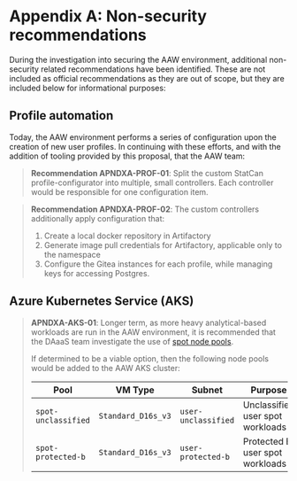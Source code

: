 # Appendix A: Non-security recommendations

During the investigation into securing the AAW environment, additional
non-security related recommendations have been identified. These
are not included as official recommendations as they are out of scope,
but they are included below for informational purposes:

## Profile automation

Today, the AAW environment performs a series of configuration upon
the creation of new user profiles. In continuing with these efforts,
and with the addition of tooling provided by this proposal,
that the AAW team:

> **Recommendation APNDXA-PROF-01**: Split the custom StatCan
> profile-configurator into multiple, small controllers. Each
> controller would be responsible for one configuration item.

> **Recommendation APNDXA-PROF-02**: The custom controllers
> additionally apply configuration that:
>
> 1. Create a local docker repository in Artifactory
> 2. Generate image pull credentials for Artifactory,
>    applicable only to the namespace
> 3. Configure the Gitea instances for each profile, while managing
>    keys for accessing Postgres.

## Azure Kubernetes Service (AKS)

> **APNDXA-AKS-01**: Longer term, as more heavy analytical-based workloads
> are run in the AAW environment, it is recommended that the DAaaS team investigate
> the use of [spot node pools](https://docs.microsoft.com/en-us/azure/aks/spot-node-pool).
>
> If determined to be a viable option, then the following node pools would be
> added to the AAW AKS cluster:
>
> | Pool                | VM Type            | Subnet              | Purpose                          |
> | ------------------- | ------------------ | ------------------- | -------------------------------- |
> | `spot-unclassified` | `Standard_D16s_v3` | `user-unclassified` | Unclassified user spot workloads |
> | `spot-protected-b`  | `Standard_D16s_v3` | `user-protected-b`  | Protected B user spot workloads  |
